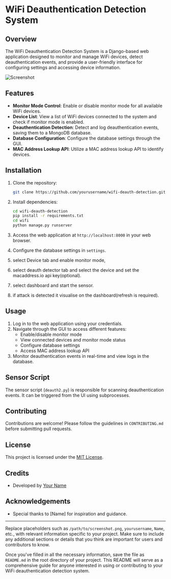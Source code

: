# WiFi Deauthentication Detection System

## Overview

The WiFi Deauthentication Detection System is a Django-based web application designed to monitor and manage WiFi devices, detect deauthentication events, and provide a user-friendly interface for configuring settings and accessing device information.

![Screenshot](/path/to/screenshot.png)

## Features

- **Monitor Mode Control**: Enable or disable monitor mode for all available WiFi devices.
- **Device List**: View a list of WiFi devices connected to the system and check if monitor mode is enabled.
- **Deauthentication Detection**: Detect and log deauthentication events, saving them to a MongoDB database.
- **Database Configuration**: Configure the database settings through the GUI.
- **MAC Address Lookup API**: Utilize a MAC address lookup API to identify devices.

## Installation

1. Clone the repository:
    ```bash
   git clone https://github.com/yourusername/wifi-deauth-detection.git
   ```

2. Install dependencies:
   ```bash
   cd wifi-deauth-detection
   pip install -r requirements.txt
   cd wifi
   python manage.py runserver
   ```
3. Access the web application at `http://localhost:8000` in your web browser.
   
4. Configure the database settings in `settings`.
5. select Device tab and enable monitor mode,
6. select deauth detector tab and select the device and set the macaddress.io api key(optional).
7. select dashboard and start the sensor.
8. if attack is  detected it visualise on the dashboard(refresh is required).


## Usage

1. Log in to the web application using your credentials.
2. Navigate through the GUI to access different features:
   - Enable/disable monitor mode
   - View connected devices and monitor mode status
   - Configure database settings
   - Access MAC address lookup API
3. Monitor deauthentication events in real-time and view logs in the database.

## Sensor Script

The sensor script (`deauth2.py`) is responsible for scanning deauthentication events. It can be triggered from the UI using subprocesses.


## Contributing

Contributions are welcome! Please follow the guidelines in `CONTRIBUTING.md` before submitting pull requests.

## License

This project is licensed under the [MIT License](LICENSE).

## Credits

- Developed by [Your Name](https://github.com/yourusername)

## Acknowledgements

- Special thanks to [Name] for inspiration and guidance.

---

Replace placeholders such as `/path/to/screenshot.png`, `yourusername`, `Name`, etc., with relevant information specific to your project. Make sure to include any additional sections or details that you think are important for users and contributors to know.

Once you've filled in all the necessary information, save the file as `README.md` in the root directory of your project. This README will serve as a comprehensive guide for anyone interested in using or contributing to your WiFi deauthentication detection system.
